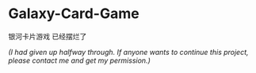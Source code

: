 # Galaxy-Card-Game
 银河卡片游戏
已经摆烂了


_(I had given up halfway through. If anyone wants to continue this project, please contact me and get my permission.)_

